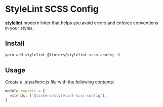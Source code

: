 # StyleLint SCSS Config

[**stylelint**](https://github.com/stylelint/stylelint) modern linter that helps you avoid errors and enforce conventions in your styles.

## Install

```sh
yarn add stylelint @linters/stylelint-scss-config -D
```

## Usage

Create a _.stylelintrc.js_ file with the following contents:

```js
module.exports = {
  extends: ['@linters/stylelint-scss-config'],
}
```

